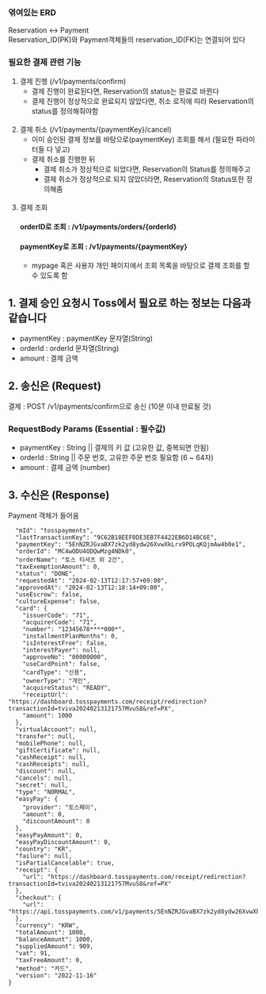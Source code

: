 

### 엮여있는 ERD
Reservation <-> Payment  
Reservation_ID(PK)와 Payment객체들의 reservation_ID(FK)는 연결되어 있다  

### 필요한 결제 관련 기능
1. 결제 진행 (/v1/payments/confirm)
   - 결제 진행이 완료된다면, Reservation의 status는 완료로 바뀐다
   - 결제 진행이 정상적으로 완료되지 않았다면, 취소 로직에 따라 Reservation의 status를 정의해줘야함   
     </br>
2. 결제 취소 (/v1/payments/{paymentKey}/cancel)
   - 이미 승인된 결제 정보를 바탕으로(paymentKey) 조회를 해서 (필요한 파라미터들 다 넣고)
   - 결제 취소를 진행한 뒤
     - 결제 취소가 정상적으로 되었다면, Reservation의 Status를 정의해주고
     - 결제 취소가 정상적으로 되지 않았더라면, Reservation의 Status또한 정의해줌  
       </br>
3. 결제 조회
    ####  orderID로 조회 : /v1/payments/orders/{orderId}
    #### paymentKey로 조회 : /v1/payments/{paymentKey}
   - mypage 혹은 사용자 개인 페이지에서 조회 목록을 바탕으로 결제 조회를 할 수 있도록 함

## 1. 결제 승인 요청시 Toss에서 필요로 하는 정보는 다음과 같습니다
- paymentKey : paymentKey 문자열(String)
- orderId : orderId 문자열(String)
- amount : 결제 금액

## 2. 송신은 (Request)
결제 : POST /v1/payments/confirm으로 송신 (10분 이내 만료될 것)

### RequestBody Params (Essential : 필수값)
- paymentKey : String || 결제의 키 값 (고유한 값, 중복되면 안됨)  
- orderId : String || 주문 번호, 고유한 주문 번호 필요함 (6 ~ 64자)  
- amount : 결제 금액 (number)  

## 3. 수신은 (Response)
Payment 객체가 들어옴
```
  "mId": "tosspayments",
  "lastTransactionKey": "9C62B18EEF0DE3EB7F4422EB6D14BC6E",
  "paymentKey": "5EnNZRJGvaBX7zk2yd8ydw26XvwXkLrx9POLqKQjmAw4b0e1",
  "orderId": "MC4wODU4ODQwMzg4NDk0",
  "orderName": "토스 티셔츠 외 2건",
  "taxExemptionAmount": 0,
  "status": "DONE",
  "requestedAt": "2024-02-13T12:17:57+09:00",
  "approvedAt": "2024-02-13T12:18:14+09:00",
  "useEscrow": false,
  "cultureExpense": false,
  "card": {
    "issuerCode": "71",
    "acquirerCode": "71",
    "number": "12345678****000*",
    "installmentPlanMonths": 0,
    "isInterestFree": false,
    "interestPayer": null,
    "approveNo": "00000000",
    "useCardPoint": false,
    "cardType": "신용",
    "ownerType": "개인",
    "acquireStatus": "READY",
    "receiptUrl": "https://dashboard.tosspayments.com/receipt/redirection?transactionId=tviva20240213121757MvuS8&ref=PX",
    "amount": 1000
  },
  "virtualAccount": null,
  "transfer": null,
  "mobilePhone": null,
  "giftCertificate": null,
  "cashReceipt": null,
  "cashReceipts": null,
  "discount": null,
  "cancels": null,
  "secret": null,
  "type": "NORMAL",
  "easyPay": {
    "provider": "토스페이",
    "amount": 0,
    "discountAmount": 0
  },
  "easyPayAmount": 0,
  "easyPayDiscountAmount": 0,
  "country": "KR",
  "failure": null,
  "isPartialCancelable": true,
  "receipt": {
    "url": "https://dashboard.tosspayments.com/receipt/redirection?transactionId=tviva20240213121757MvuS8&ref=PX"
  },
  "checkout": {
    "url": "https://api.tosspayments.com/v1/payments/5EnNZRJGvaBX7zk2yd8ydw26XvwXkLrx9POLqKQjmAw4b0e1/checkout"
  },
  "currency": "KRW",
  "totalAmount": 1000,
  "balanceAmount": 1000,
  "suppliedAmount": 909,
  "vat": 91,
  "taxFreeAmount": 0,
  "method": "카드",
  "version": "2022-11-16"
}
```